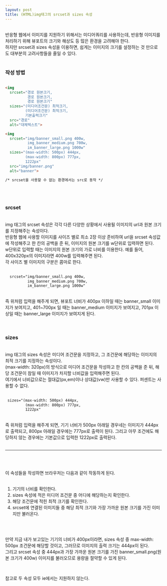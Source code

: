 ```yaml
---
layout: post
title: (HTML)img태그의 srcset과 sizes 속성
---
```


<br>
반응형 웹에서 이미지를 지원하기 위해서는 미디어쿼리를 사용하는데, 반응형 이미지를 처리하기 위해 뷰포트의 크기와 해상도 등 많은 환경을 고려해야 한다.  
<br>
하지만 srcset과 sizes 속성을 이용하면, 쉽게는 이미지의 크기를 설정하는 것 만으로도 대부분의 고려사항들을 줄일 수 있다.  

<br>
<br>

### 작성 방법  


``` html

<img
  srcset="경로 원본크기,
          경로 원본크기,
          경로 원본크기"
  sizes="(미디어조건문) 최적크기,
         (미디어조건문) 최적크기,
         기본출력크기"
  src="경로"
  alt="대체텍스트">

<img
  srcset="img/banner_small.png 400w,
          img_banner_medium.png 700w,
          im_banner_large.png 1000w"     
  sizes="(max-width: 500px) 444px,
         (max-width: 800px) 777px,
         1222px"
  src="img/banner.png" 
  alt="banner">

/* srcset을 사용할 수 없는 환경에서는 src로 동작 */

```

<br>
<br>

### srcset  
<br>
img 태그의 srcset 속성은 각각 다른 다양한 상황에서 사용될 이미지의 url과 원본 크기를 지정해주는 속성이다.  
<br>
반응형 웹에 사용할 이미지를 사이즈 별로 최소 2장 이상 준비하여 url을 srcset 속성값에 작성해주고 한 칸의 공백을 준 뒤, 이미지의 원본 크기를 w단위로 입력하면 된다.  
<br>
w단위로 입력할 때는 이미지의 원본 크기의 가로 너비를 이용한다.  
예를 들어, 400x320px의 이미지라면 400w를 입력해주면 된다.  
<br>
각 사이즈 별 이미지의 구분은 콤마로 한다.  
<br>
<br>

``` html
  srcset="img/banner_small.png 400w,
          img_banner_medium.png 700w,
          im_banner_large.png 1000w"  
```

<br>
즉 위처럼 입력을 해주게 되면, 뷰포트 너비가 400px 이하일 때는 banner_small 이미지가 보여지고, 401~700px 일 때는 banner_medium 이미지가 보여지고, 701px 이상일 때는 banner_large 이미지가 보여지게 된다.  

<br>
<br>
<br>

### sizes  
<br>
img 태그의 sizes 속성은 미디어 조건문을 지정하고, 그 조건문에 해당하는 이미지의 최적 크기를 지정하는 속성이다.  
<br>
(max-width: 320px)의 방식으로 미디어 조건문을 작성하고 한 칸의 공백을 준 뒤, 해당 조건문이 참일 때 이미지가 차지할 너비값을 입력해주면 된다.  
<br>
여기에서 너비값으로는 절대값(px,em)이나 상대값(vw)만 사용할 수 있다. 퍼센트는 사용할 수 없다.  
<br>
<br>

``` html
 sizes="(max-width: 500px) 444px,
         (max-width: 800px) 777px,
         1222px"
```

<br>
즉 위처럼 입력을 해주게 되면, 기기 너비가 500px 아래일 경우네는 이미지가 444px로 출력되고, 800px 아래일 경우에는 777px로 출력이 된다.  
그리고 아무 조건에도 해당하지 않는 경우에는 기본값으로 입력한 1222px로 출력된다.  

<br>
<br>

---

<br>
<br>  

이 속성들을 작성하면 브라우저는 다음과 같이 작동하게 된다.  
<br>
1. 기기의 너비를 확인한다.  
2. sizes 속성에 적은 미디어 조건문 중 어디에 해당하는지 확인한다.  
3. 해당 조건문에 적힌 최적 크기를 확인한다.  
4. srcset에 연결된 이미지들 중 해당 최적 크기와 가장 가까운 원본 크기를 가진 이미지만 불러온다.  

<br>
<br>

만약 지금 내가 보고있는 기기의 너비가 400px이라면, sizes 속성 중 max-width: 500px 조건문에 해당할 것이고, 그러므로 이미지의 출력 크기는 444px이 된다.  
그리고 srcset 속성 중 444px과 가장 가까운 원본 크기를 가진 banner_small.png(원본 크기가 400w) 이미지를 불러오므로 용량을 절약할 수 있게 된다.  

<br>

참고로 두 속성 모두 ie에서는 지원하지 않는다.

<br>
<br>
